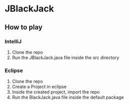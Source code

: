 # JBlackJack

## How to play

### IntelliJ

1. Clone the repo
2. Run the JBlackJack.java file inside the src directory

### Eclipse

1. Clone the repo
2. Create a Project in eclipse
3. Inside the created project, import the repo
4. Run the BlackJack.java file inside the default package
